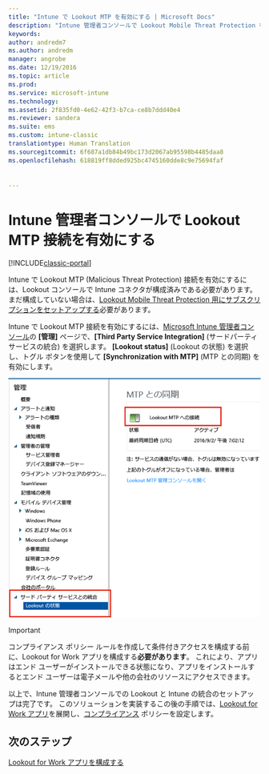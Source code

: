 ```yaml
---
title: "Intune で Lookout MTP を有効にする | Microsoft Docs"
description: "Intune 管理者コンソールで Lookout Mobile Threat Protection を有効にします。"
keywords: 
author: andredm7
ms.author: andredm
manager: angrobe
ms.date: 12/19/2016
ms.topic: article
ms.prod: 
ms.service: microsoft-intune
ms.technology: 
ms.assetid: 2f835fd0-4e62-42f3-b7ca-ce8b7ddd40e4
ms.reviewer: sandera
ms.suite: ems
ms.custom: intune-classic
translationtype: Human Translation
ms.sourcegitcommit: 6f687a1db84b49bc173d2067ab95598b4485daa8
ms.openlocfilehash: 618819ff8dded925bc4745160dde8c9e75694faf


---
```


# <a name="enable-lookout-mtp-connection-in-the-intune-admin-console"></a>Intune 管理者コンソールで Lookout MTP 接続を有効にする

[!INCLUDE[classic-portal](../includes/classic-portal.md)]

Intune で Lookout MTP (Malicious Threat Protection) 接続を有効にするには、Lookout コンソールで Intune コネクタが構成済みである必要があります。  まだ構成していない場合は、[Lookout Mobile Threat Protection 用にサブスクリプションをセットアップする](set-up-your-subscription-with-lookout-mtp.md)必要があります。

Intune で Lookout MTP 接続を有効にするには、[Microsoft Intune 管理者コンソール](https://manage.microsoft.com)の **[管理]** ページで、**[Third Party Service Integration]** (サードパーティ サービスの統合) を選択します。 **[Lookout status]** (Lookout の状態) を選択し、トグル ボタンを使用して **[Synchronization with MTP]** (MTP との同期) を有効にします。

![有効トグル ボタンが強調して示されている Lookout 同期ページのスクリーンショット](../media/mtp/lookout-intune-synchronization.png)

>[!IMPORTANT]
> コンプライアンス ポリシー ルールを作成して条件付きアクセスを構成する前に、Lookout for Work アプリを構成する**必要があります**。 これにより、アプリはエンド ユーザーがインストールできる状態になり、アプリをインストールするとエンド ユーザーは電子メールや他の会社のリソースにアクセスできます。

以上で、Intune 管理者コンソールでの Lookout と Intune の統合のセットアップは完了です。  このソリューションを実装するこの後の手順では、[Lookout for Work アプリ](https://docs.microsoft.com/intune/deploy-use/device-threat-protection-apps)を展開し、[コンプライアンス](https://docs.microsoft.com/intune/deploy-use/device-threat-protection-policy) ポリシーを設定します。


## <a name="next-steps"></a>次のステップ
[Lookout for Work アプリを構成する](https://docs.microsoft.com/intune/deploy-use/device-threat-protection-apps)



<!--HONumber=Feb17_HO4-->


